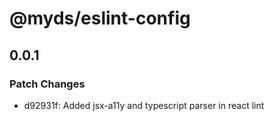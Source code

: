 # @myds/eslint-config

## 0.0.1

### Patch Changes

- d92931f: Added jsx-a11y and typescript parser in react lint
